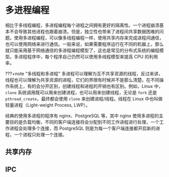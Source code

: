 # 多进程编程

相比于多线程编程，多进程编程每个进程之间拥有更好的隔离性。一个进程崩溃基本不会导致其他进程也跟着崩溃。但是，独立性也带来了进程间共享数据困难的问题。使用多进程编程，可以像多线程编程一样，使用共享内存来完成进程间通信，也可以使用网络来进行通信。一般来说，如果需要程序运行在不同的机器上，那么就只能采用基于网络通信的多进程编程模型了，这也是常见的分布式系统的编程模型。多进程程序中，每个程序自己仍然可以使用多线程模型来提高 CPU 的利用率。

???+note "多线程和多进程" 
    多进程可以理解为互不共享资源的线程，反过来讲，线程也可以理解为共享资源的进程，它们的界限有时候并不是那么清楚。在不同操作系统上，有的会分开区别，创建线程和进程的开销也有区别。例如，Linux 中，`clone` 系统调用既可以用来创建进程，也可以用来创建线程，无论是 `fork` 还是 `pthread_create`，最终都会使用 `clone` 来创建进程/线程。线程在 Linux 中也叫做轻量进程（Light-weight Process, LWP）。

经典的使用多进程的程序有 nginx、PostgreSQL 等，其中 nginx 使用多进程的主要目的是负载均衡，不同的客户端连接将会分配到不同工作进程进行处理，一个工作进程会处理多个连接，而 PostgreSQL 则是为每一个客户端连接都开启新的进程，一个进程只处理一个连接。

## 共享内存

## IPC
